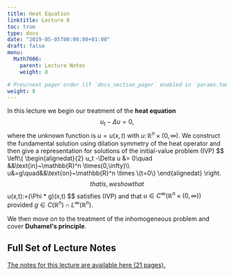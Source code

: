 ```yaml
---
title: Heat Equation
linktitle: Lecture 8
toc: true
type: docs
date: "2019-05-05T00:00:00+01:00"
draft: false
menu:
  Math7006:
    parent: Lecture Notes
    weight: 8

# Prev/next pager order (if `docs_section_pager` enabled in `params.toml`)
weight: 8
---
```

In this lecture we begin our treatment of the **heat equation**
$$
u_t - \Delta u = 0,
$$
where the unknown function is $u=u(x,t)$ with $u\colon \mathbb{R}^n\times(0,\infty)$. We construct the fundamental solution using dilation symmetry of the heat operator and then give a representation for solutions of the initial-value problem (IVP)
$$
\left\\{
\begin{alignedat}{2}
u_t -\Delta u &= 0\quad &&\text{in}~\mathbb{R}^n \times(0,\infty)\\\ u&=g\quad&&\text{on}~\mathbb{R}^n \times \\{t=0\\}
\end{alignedat}
\right.
$$
that is, we show that
$$
u(x,t):=(\Phi * g)(x,t)
$$
satisfies (IVP) and that $u \in C^{\infty}\left(\mathbb{R}^{n} \times(0, \infty)\right)$ provided $g\in C\left(\mathbb{R}^{n}\right) \cap L^{\infty}\left(\mathbb{R}^{n}\right)$.

We then move on to the treatment of the inhomogeneous problem and cover **Duhamel's principle**.

## Full Set of Lecture Notes

[The notes for this lecture are available here (21 pages).](https://www.dropbox.com/s/wfgurk7jnprknfp/uc-MATH7006-Lec-8-Heat-Equation-Basics.pdf?dl=0)
